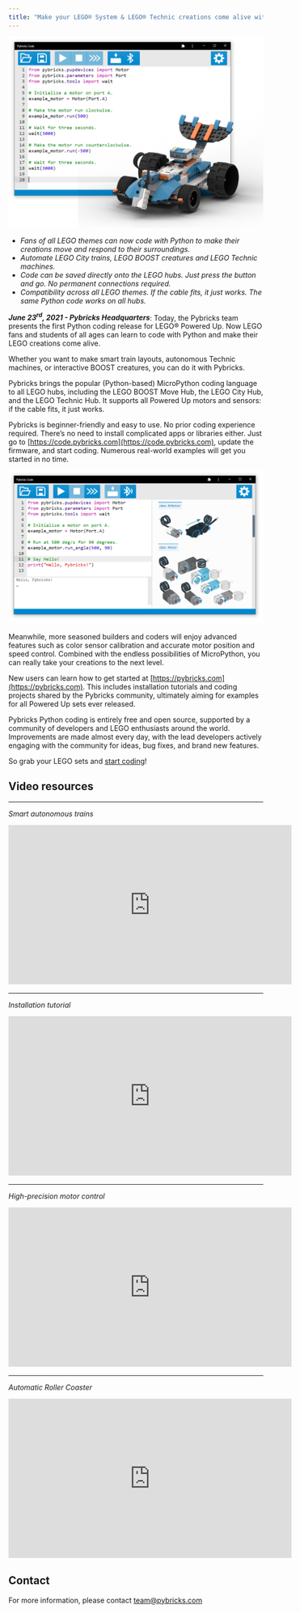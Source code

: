 ```yaml
---
title: "Make your LEGO® System & LEGO® Technic creations come alive with Python coding using Pybricks"
---
```


[![](pybricks1.png)](pybricks1.png)

- *Fans of all LEGO themes can now code with Python to make their creations
  move and respond to their surroundings.*
- *Automate LEGO City trains, LEGO BOOST creatures and LEGO Technic machines.*
- *Code can be saved directly onto the LEGO hubs. Just press the button and go.
  No permanent connections required.*
- *Compatibility across all LEGO themes. If the cable fits, it just works.
  The same Python code works on all hubs.*

***June 23<sup>rd</sup>, 2021 - Pybricks Headquarters***: Today, the Pybricks
team presents the first Python coding release for LEGO® Powered Up. Now LEGO
fans and students of all ages can learn to code with Python and make their LEGO
creations come alive.

Whether you want to make smart train layouts, autonomous
Technic machines, or interactive BOOST creatures, you can do it with Pybricks.

Pybricks brings the popular (Python-based) MicroPython coding language to all
LEGO hubs, including the LEGO BOOST Move Hub, the LEGO City Hub, and the LEGO
Technic Hub. It supports all Powered Up motors and sensors: if the cable
fits, it just works.

Pybricks is beginner-friendly and easy to use. No prior coding experience
required. There’s no need to install complicated apps or libraries either.
Just go to
[https://code.pybricks.com](https://code.pybricks.com), update the firmware,
and start coding. Numerous real-world examples will get you started in no time.


[![](pybricks2.png)](pybricks2.png)


Meanwhile, more seasoned builders and coders will enjoy advanced features such
as color sensor calibration and accurate motor position and speed control.
Combined with the endless possibilities of MicroPython, you can really take
your creations to the next level.

New users can learn how to get started at [https://pybricks.com](https://pybricks.com).
This includes
installation tutorials and coding projects shared by the Pybricks community,
ultimately aiming for examples for all Powered Up sets ever released.

Pybricks Python coding is entirely free and open source, supported by a
community of developers and LEGO enthusiasts around the world. Improvements are
made almost every day, with the lead developers actively engaging with the
community for ideas, bug fixes, and brand new features. 

So grab your LEGO sets and [start coding](https://code.pybricks.com)!

## Video resources

-----
*Smart autonomous trains*

<iframe width="560" height="315" src="https://www.youtube-nocookie.com/embed/UpA2erJfGQY" title="YouTube video player" frameborder="0" allow="accelerometer; autoplay; clipboard-write; encrypted-media; gyroscope; picture-in-picture" allowfullscreen></iframe>

-----
*Installation tutorial*

<iframe width="560" height="315" src="https://www.youtube-nocookie.com/embed/QLL7EegBGr0" title="YouTube video player" frameborder="0" allow="accelerometer; autoplay; clipboard-write; encrypted-media; gyroscope; picture-in-picture" allowfullscreen></iframe>

-----
*High-precision motor control*

<iframe width="560" height="315" src="https://www.youtube-nocookie.com/embed/TXvCEK1MNGQ" title="YouTube video player" frameborder="0" allow="accelerometer; autoplay; clipboard-write; encrypted-media; gyroscope; picture-in-picture" allowfullscreen></iframe>

-----
*Automatic Roller Coaster*

<iframe width="560" height="315" src="https://www.youtube-nocookie.com/embed/XyT5AaslSaY" title="YouTube video player" frameborder="0" allow="accelerometer; autoplay; clipboard-write; encrypted-media; gyroscope; picture-in-picture" allowfullscreen></iframe>

## Contact

For more information, please contact [team@pybricks.com](mailto:team@pybricks.com)
